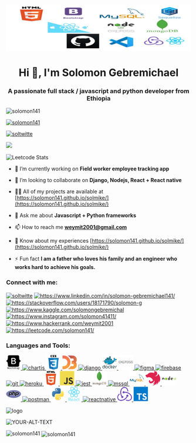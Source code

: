 ![logo](https://github.com/Solomon141/Solomon141/blob/main/banner.jpeg)

<h1 align="center">Hi 👋, I'm Solomon Gebremichael</h1>
<h3 align="center">A passionate full stack / javascript and python developer from Ethiopia</h3>

<p align="left"> <img src="https://komarev.com/ghpvc/?username=solomon141&label=Profile%20views&color=0e75b6&style=flat" alt="solomon141" /> </p>

<p align="left"> <a href="https://github.com/ryo-ma/github-profile-trophy"><img src="https://github-profile-trophy.vercel.app/?username=solomon141" alt="solomon141" /></a> </p>

<p align="left"> <a href="https://twitter.com/soltwitte" target="blank"><img src="https://img.shields.io/twitter/follow/soltwitte?logo=twitter&style=for-the-badge" alt="soltwitte" /></a> 
  
  
</p>

![](https://coursera.org/share/d70fce21b287294fceb480fa6e058f10)

![Leetcode Stats](https://leetcard.jacoblin.cool/Solomon141?ext=contest)


- 🔭 I’m currently working on **Field worker employee tracking app**

- 👯 I’m looking to collaborate on **Django, Nodejs, React + React native**

- 👨‍💻 All of my projects are available at [https://solomon141.github.io/solmike/](https://solomon141.github.io/solmike/)

- 💬 Ask me about **Javascript + Python frameworks**

- 📫 How to reach me **weymit2001@gmail.com**

- 📄 Know about my experiences [https://solomon141.github.io/solmike/](https://solomon141.github.io/solmike/)

- ⚡ Fun fact **I am a father who loves his family and an engineer who works hard to achieve his goals.**

<h3 align="left">Connect with me:</h3>
<p align="left">
<a href="https://twitter.com/soltwitte" target="blank"><img align="center" src="https://raw.githubusercontent.com/rahuldkjain/github-profile-readme-generator/master/src/images/icons/Social/twitter.svg" alt="soltwitte" height="30" width="40" /></a>
<a href="https://linkedin.com/in/https://www.linkedin.com/in/solomon-gebremichael141/" target="blank"><img align="center" src="https://raw.githubusercontent.com/rahuldkjain/github-profile-readme-generator/master/src/images/icons/Social/linked-in-alt.svg" alt="https://www.linkedin.com/in/solomon-gebremichael141/" height="30" width="40" /></a>
<a href="https://stackoverflow.com/users/https://stackoverflow.com/users/18171790/solomon-g" target="blank"><img align="center" src="https://raw.githubusercontent.com/rahuldkjain/github-profile-readme-generator/master/src/images/icons/Social/stack-overflow.svg" alt="https://stackoverflow.com/users/18171790/solomon-g" height="30" width="40" /></a>
<a href="https://kaggle.com/https://www.kaggle.com/solomongebremichal" target="blank"><img align="center" src="https://raw.githubusercontent.com/rahuldkjain/github-profile-readme-generator/master/src/images/icons/Social/kaggle.svg" alt="https://www.kaggle.com/solomongebremichal" height="30" width="40" /></a>
<a href="https://instagram.com/https://www.instagram.com/solomon41411/" target="blank"><img align="center" src="https://raw.githubusercontent.com/rahuldkjain/github-profile-readme-generator/master/src/images/icons/Social/instagram.svg" alt="https://www.instagram.com/solomon41411/" height="30" width="40" /></a>
<a href="https://www.hackerrank.com/https://www.hackerrank.com/weymit2001" target="blank"><img align="center" src="https://raw.githubusercontent.com/rahuldkjain/github-profile-readme-generator/master/src/images/icons/Social/hackerrank.svg" alt="https://www.hackerrank.com/weymit2001" height="30" width="40" /></a>
<a href="https://www.leetcode.com/https://leetcode.com/solomon141/" target="blank"><img align="center" src="https://raw.githubusercontent.com/rahuldkjain/github-profile-readme-generator/master/src/images/icons/Social/leet-code.svg" alt="https://leetcode.com/solomon141/" height="30" width="40" /></a>
</p>

<h3 align="left">Languages and Tools:</h3>
<p align="left"> <a href="https://getbootstrap.com" target="_blank" rel="noreferrer"> <img src="https://raw.githubusercontent.com/devicons/devicon/master/icons/bootstrap/bootstrap-plain-wordmark.svg" alt="bootstrap" width="40" height="40"/> </a> <a href="https://www.chartjs.org" target="_blank" rel="noreferrer"> <img src="https://www.chartjs.org/media/logo-title.svg" alt="chartjs" width="40" height="40"/> </a> <a href="https://www.w3schools.com/css/" target="_blank" rel="noreferrer"> <img src="https://raw.githubusercontent.com/devicons/devicon/master/icons/css3/css3-original-wordmark.svg" alt="css3" width="40" height="40"/> </a> <a href="https://d3js.org/" target="_blank" rel="noreferrer"> <img src="https://raw.githubusercontent.com/devicons/devicon/master/icons/d3js/d3js-original.svg" alt="d3js" width="40" height="40"/> </a> <a href="https://www.djangoproject.com/" target="_blank" rel="noreferrer"> <img src="https://cdn.worldvectorlogo.com/logos/django.svg" alt="django" width="40" height="40"/> </a> <a href="https://www.docker.com/" target="_blank" rel="noreferrer"> <img src="https://raw.githubusercontent.com/devicons/devicon/master/icons/docker/docker-original-wordmark.svg" alt="docker" width="40" height="40"/> </a> <a href="https://expressjs.com" target="_blank" rel="noreferrer"> <img src="https://raw.githubusercontent.com/devicons/devicon/master/icons/express/express-original-wordmark.svg" alt="express" width="40" height="40"/> </a> <a href="https://www.figma.com/" target="_blank" rel="noreferrer"> <img src="https://www.vectorlogo.zone/logos/figma/figma-icon.svg" alt="figma" width="40" height="40"/> </a> <a href="https://firebase.google.com/" target="_blank" rel="noreferrer"> <img src="https://www.vectorlogo.zone/logos/firebase/firebase-icon.svg" alt="firebase" width="40" height="40"/> </a> <a href="https://git-scm.com/" target="_blank" rel="noreferrer"> <img src="https://www.vectorlogo.zone/logos/git-scm/git-scm-icon.svg" alt="git" width="40" height="40"/> </a> <a href="https://heroku.com" target="_blank" rel="noreferrer"> <img src="https://www.vectorlogo.zone/logos/heroku/heroku-icon.svg" alt="heroku" width="40" height="40"/> </a> <a href="https://www.w3.org/html/" target="_blank" rel="noreferrer"> <img src="https://raw.githubusercontent.com/devicons/devicon/master/icons/html5/html5-original-wordmark.svg" alt="html5" width="40" height="40"/> </a> <a href="https://developer.mozilla.org/en-US/docs/Web/JavaScript" target="_blank" rel="noreferrer"> <img src="https://raw.githubusercontent.com/devicons/devicon/master/icons/javascript/javascript-original.svg" alt="javascript" width="40" height="40"/> </a> <a href="https://jestjs.io" target="_blank" rel="noreferrer"> <img src="https://www.vectorlogo.zone/logos/jestjsio/jestjsio-icon.svg" alt="jest" width="40" height="40"/> </a> <a href="https://www.mongodb.com/" target="_blank" rel="noreferrer"> <img src="https://raw.githubusercontent.com/devicons/devicon/master/icons/mongodb/mongodb-original-wordmark.svg" alt="mongodb" width="40" height="40"/> </a> <a href="https://www.microsoft.com/en-us/sql-server" target="_blank" rel="noreferrer"> <img src="https://www.svgrepo.com/show/303229/microsoft-sql-server-logo.svg" alt="mssql" width="40" height="40"/> </a> <a href="https://www.mysql.com/" target="_blank" rel="noreferrer"> <img src="https://raw.githubusercontent.com/devicons/devicon/master/icons/mysql/mysql-original-wordmark.svg" alt="mysql" width="40" height="40"/> </a> <a href="https://nestjs.com/" target="_blank" rel="noreferrer"> <img src="https://raw.githubusercontent.com/devicons/devicon/master/icons/nestjs/nestjs-plain.svg" alt="nestjs" width="40" height="40"/> </a> <a href="https://nodejs.org" target="_blank" rel="noreferrer"> <img src="https://raw.githubusercontent.com/devicons/devicon/master/icons/nodejs/nodejs-original-wordmark.svg" alt="nodejs" width="40" height="40"/> </a> <a href="https://www.php.net" target="_blank" rel="noreferrer"> <img src="https://raw.githubusercontent.com/devicons/devicon/master/icons/php/php-original.svg" alt="php" width="40" height="40"/> </a> <a href="https://postman.com" target="_blank" rel="noreferrer"> <img src="https://www.vectorlogo.zone/logos/getpostman/getpostman-icon.svg" alt="postman" width="40" height="40"/> </a> <a href="https://www.python.org" target="_blank" rel="noreferrer"> <img src="https://raw.githubusercontent.com/devicons/devicon/master/icons/python/python-original.svg" alt="python" width="40" height="40"/> </a> <a href="https://reactjs.org/" target="_blank" rel="noreferrer"> <img src="https://raw.githubusercontent.com/devicons/devicon/master/icons/react/react-original-wordmark.svg" alt="react" width="40" height="40"/> </a> <a href="https://reactnative.dev/" target="_blank" rel="noreferrer"> <img src="https://reactnative.dev/img/header_logo.svg" alt="reactnative" width="40" height="40"/> </a> <a href="https://redux.js.org" target="_blank" rel="noreferrer"> <img src="https://raw.githubusercontent.com/devicons/devicon/master/icons/redux/redux-original.svg" alt="redux" width="40" height="40"/> </a> <a href="https://www.typescriptlang.org/" target="_blank" rel="noreferrer"> <img src="https://raw.githubusercontent.com/devicons/devicon/master/icons/typescript/typescript-original.svg" alt="typescript" width="40" height="40"/> </a> </p>

![logo](https://coursera.org/share/a5b16954b51f2b9c3d0d2f7a30bf7a1c)

<picture>
 <source media="(prefers-color-scheme: dark)" srcset="https://coursera.org/share/a5b16954b51f2b9c3d0d2f7a30bf7a1c">
 <source media="(prefers-color-scheme: light)" srcset="[YOUR-LIGHTMODE-IMAGE](https://coursera.org/share/a5b16954b51f2b9c3d0d2f7a30bf7a1c)">
 <img alt="YOUR-ALT-TEXT" src="[YOUR-DEFAULT-IMAGE](https://coursera.org/share/a5b16954b51f2b9c3d0d2f7a30bf7a1c)">
</picture>


<p><img align="left" src="https://github-readme-stats.vercel.app/api/top-langs?username=solomon141&show_icons=true&locale=en&layout=compact" alt="solomon141" /></p>

<p>&nbsp;<img align="center" src="https://github-readme-stats.vercel.app/api?username=solomon141&show_icons=true&locale=en" alt="solomon141" />
  
</p>

